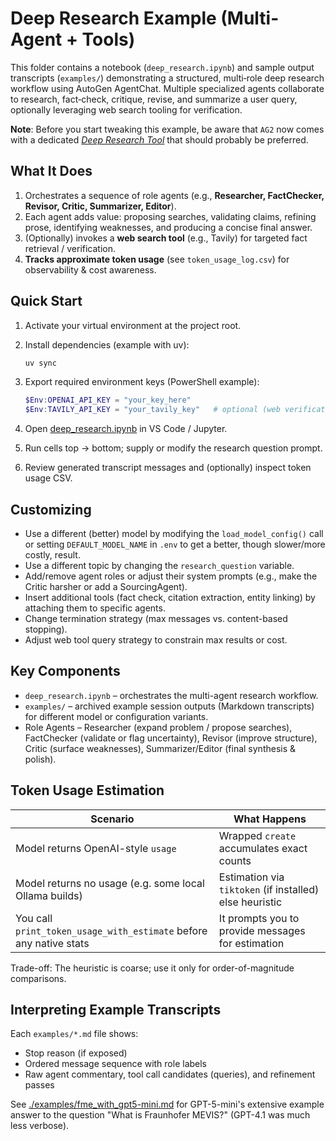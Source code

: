 # Deep Research Example (Multi-Agent + Tools)

This folder contains a notebook (`deep_research.ipynb`) and sample output transcripts (`examples/`) demonstrating a structured, multi‑role deep research workflow using AutoGen AgentChat. Multiple specialized agents collaborate to research, fact‑check, critique, revise, and summarize a user query, optionally leveraging web search tooling for verification.

**Note**: Before you start tweaking this example, be aware that `AG2` now comes with a dedicated [*Deep Research Tool*](https://docs.ag2.ai/latest/docs/user-guide/reference-tools/deep-research/) that should probably be preferred.

## What It Does

1. Orchestrates a sequence of role agents (e.g., **Researcher, FactChecker, Revisor, Critic, Summarizer, Editor**).
2. Each agent adds value: proposing searches, validating claims, refining prose, identifying weaknesses, and producing a concise final answer.
3. (Optionally) invokes a **web search tool** (e.g., Tavily) for targeted fact retrieval / verification.
4. **Tracks approximate token usage** (see `token_usage_log.csv`) for observability & cost awareness.

## Quick Start

1. Activate your virtual environment at the project root.
2. Install dependencies (example with uv):

   ```bash
   uv sync
   ```

3. Export required environment keys (PowerShell example):

   ```powershell
   $Env:OPENAI_API_KEY = "your_key_here"
   $Env:TAVILY_API_KEY = "your_tavily_key"   # optional (web verification)
   ```

4. Open [deep_research.ipynb](./deep_research.ipynb) in VS Code / Jupyter.
5. Run cells top → bottom; supply or modify the research question prompt.
6. Review generated transcript messages and (optionally) inspect token usage CSV.

## Customizing

- Use a different (better) model by modifying the `load_model_config()` call or setting `DEFAULT_MODEL_NAME` in `.env` to get a better, though slower/more costly, result.
- Use a different topic by changing the `research_question` variable.
- Add/remove agent roles or adjust their system prompts (e.g., make the Critic harsher or add a SourcingAgent).
- Insert additional tools (fact check, citation extraction, entity linking) by attaching them to specific agents.
- Change termination strategy (max messages vs. content-based stopping).
- Adjust web tool query strategy to constrain max results or cost.

## Key Components

- `deep_research.ipynb` – orchestrates the multi-agent research workflow.
- `examples/` – archived example session outputs (Markdown transcripts) for different model or configuration variants.
- Role Agents – Researcher (expand problem / propose searches), FactChecker (validate or flag uncertainty), Revisor (improve structure), Critic (surface weaknesses), Summarizer/Editor (final synthesis & polish).

## Token Usage Estimation

| Scenario | What Happens |
|----------|--------------|
| Model returns OpenAI-style `usage` | Wrapped `create` accumulates exact counts |
| Model returns no usage (e.g. some local Ollama builds) | Estimation via `tiktoken` (if installed) else heuristic |
| You call `print_token_usage_with_estimate` before any native stats | It prompts you to provide messages for estimation |

Trade-off: The heuristic is coarse; use it only for order-of-magnitude comparisons.

## Interpreting Example Transcripts

Each `examples/*.md` file shows:

- Stop reason (if exposed)
- Ordered message sequence with role labels
- Raw agent commentary, tool call candidates (queries), and refinement passes

See [./examples/fme_with_gpt5-mini.md](./examples/fme_with_gpt5-mini.md) for GPT-5-mini's extensive example answer to the question "What is Fraunhofer MEVIS?" (GPT-4.1 was much less verbose).

